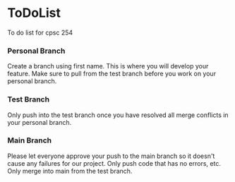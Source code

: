 # ToDoList
To do list for cpsc 254 

### Personal Branch
Create a branch using first name. This is where you will develop your feature. Make sure to pull from the test branch before you work on your personal branch.
### Test Branch
Only push into the test branch once you have resolved all merge conflicts in your personal branch.
### Main Branch
Please let everyone approve your push to the main branch so it doesn't cause any failures for our project. Only push code that has no errors, etc.
Only merge into main from the test branch. 
